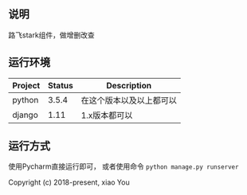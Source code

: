 ## 说明
路飞stark组件，做增删改查

## 运行环境

| Project | Status | Description |
|---------|--------|-------------|
| python          | 3.5.4 | 在这个版本以及以上都可以 |
| django                | 1.11 | 1.x版本都可以 |

## 运行方式

使用Pycharm直接运行即可，
或者使用命令
`python manage.py runserver`


Copyright (c) 2018-present, xiao You
